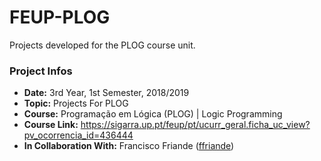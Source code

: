# FEUP-PLOG
Projects developed for the PLOG course unit.

### Project Infos
* **Date:** 3rd Year, 1st Semester, 2018/2019
* **Topic:** Projects For PLOG
* **Course:** Programação em Lógica (PLOG) | Logic Programming
* **Course Link:** https://sigarra.up.pt/feup/pt/ucurr_geral.ficha_uc_view?pv_ocorrencia_id=436444
* **In Collaboration With:** Francisco Friande ([ffriande](https://github.com/ffriande))
